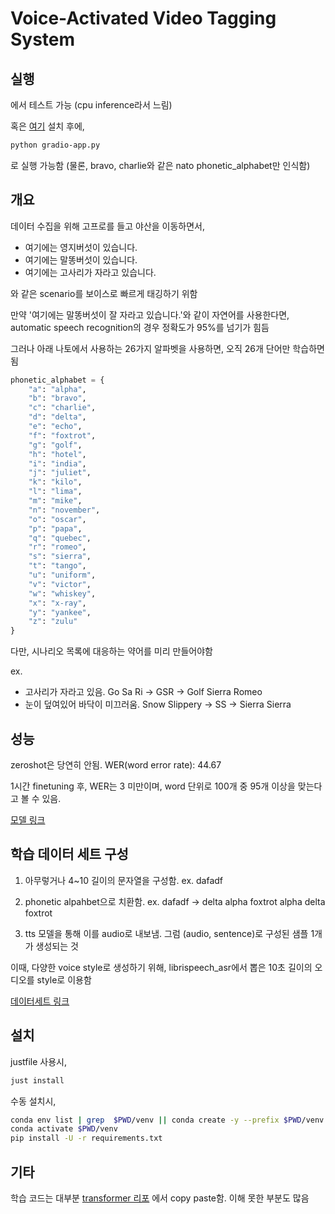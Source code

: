 # Voice-Activated Video Tagging System

## 실행 

[](https://huggingface.co/spaces/famousdetectiveadrianmonk/whisper-small-nato-phonetic-alphabet)
에서 테스트 가능 (cpu inference라서 느림)


혹은 [여기](#설치) 설치 후에,

```bash
python gradio-app.py
```
로 실행 가능함
(물론, bravo, charlie와 같은 nato phonetic_alphabet만 인식함)


## 개요 

데이터 수집을 위해 고프로를 들고 야산을 이동하면서, 

- 여기에는 영지버섯이 있습니다. 
- 여기에는 말똥버섯이 있습니다.
- 여기에는 고사리가 자라고 있습니다.

와 같은 scenario를 보이스로 빠르게 태깅하기 위함
 
만약 '여기에는 말똥버섯이 잘 자라고 있습니다.'와 같이 자연어를 사용한다면, automatic speech recognition의 경우 정확도가 95%를 넘기가 힘듬

그러나 아래 나토에서 사용하는 26가지 알파벳을 사용하면, 오직 26개 단어만 학습하면 됨

```python
phonetic_alphabet = {
    "a": "alpha",
    "b": "bravo",
    "c": "charlie",
    "d": "delta",
    "e": "echo",
    "f": "foxtrot",
    "g": "golf",
    "h": "hotel",
    "i": "india",
    "j": "juliet",
    "k": "kilo",
    "l": "lima",
    "m": "mike",
    "n": "november",
    "o": "oscar",
    "p": "papa",
    "q": "quebec",
    "r": "romeo",
    "s": "sierra",
    "t": "tango",
    "u": "uniform",
    "v": "victor",
    "w": "whiskey",
    "x": "x-ray",
    "y": "yankee",
    "z": "zulu"
}
```

다만, 시나리오 목록에 대응하는 약어를 미리 만들어야함 

ex.
- 고사리가 자라고 있음. Go Sa Ri -> GSR -> Golf Sierra Romeo
- 눈이 덮여있어 바닥이 미끄러움. Snow Slippery -> SS -> Sierra Sierra


## 성능 

zeroshot은 당연히 안됨.
WER(word error rate): 44.67

1시간 finetuning 후, WER는 3 미만이며, word 단위로 100개 중 95개 이상을 맞는다고 볼 수 있음.

[모델 링크](https://huggingface.co/famousdetectiveadrianmonk/whisper-small-nato-phoentic-alphabet)


## 학습 데이터 세트 구성 
1. 아무렇거나 4~10 길이의 문자열을 구성함.
ex. dafadf

2.  phonetic alpahbet으로 치환함.
ex. dafadf -> delta alpha foxtrot alpha delta foxtrot

3. tts 모델을 통해 이를 audio로 내보냄. 
그럼 (audio, sentence)로 구성된 샘플 1개가 생성되는 것 

이때, 다양한 voice style로 생성하기 위해, librispeech_asr에서 뽑은 10초 길이의 오디오를 style로 이용함


[데이터세트 링크](https://huggingface.co/datasets/famousdetectiveadrianmonk/nato-phoentic-alphabet-voice)


##  설치

justfile 사용시,

```bash
just install
```

수동 설치시, 

```bash
conda env list | grep  $PWD/venv || conda create -y --prefix $PWD/venv python=3.11 pip ipykernel -q
conda activate $PWD/venv
pip install -U -r requirements.txt    
```

## 기타

학습 코드는 대부분 [transformer 리포](https://github.com/huggingface/transformers/tree/main/examples/pytorch/speech-recognition)
에서 copy paste함. 이해 못한 부분도 많음
